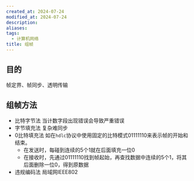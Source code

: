```yaml
---
created_at: 2024-07-24
modified_at: 2024-07-24
description: 
aliases: 
tags:
  - 计算机网络
title: 组帧
---
```

## 目的
帧定界、帧同步、透明传输
## 组帧方法
- 比特字节法 当计数字段出现错误会导致严重错误
- 字节填充法 复杂难同步
- 0比特填充法 如在`hdlc`协议中使用固定的比特模式01111110来表示帧的开始和结束。
	- 在发送时，每碰到连续的5个1就在后面填充一位0
	- 在接收时，先通过01111110找到帧起始，再查找数据中连续的5个1，将其后面删除一位0，得到原数据
- 违规编码法 局域网IEEE802